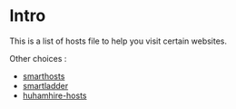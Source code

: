 Intro
=====================

This is a list of hosts file to help you visit certain websites.

Other choices :
- [smarthosts](https://code.google.com/p/smarthosts/)
- [smartladder](https://smartladder.googlecode.com/)
- [huhamhire-hosts](https://code.google.com/p/huhamhire-hosts/)

